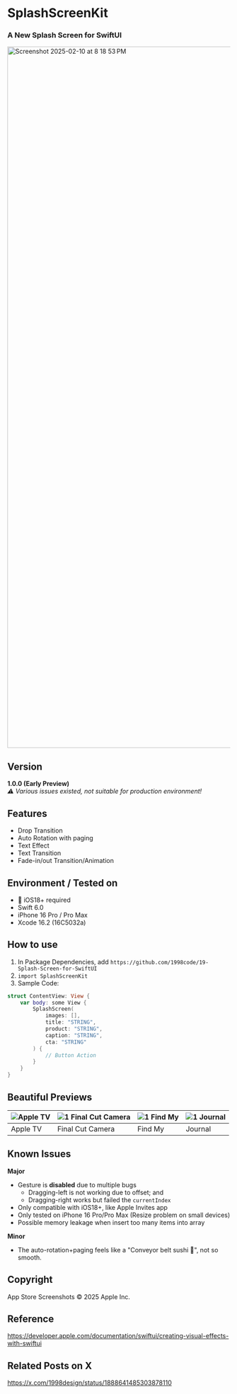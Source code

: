 # SplashScreenKit
### A New Splash Screen for SwiftUI

<img width="1585" alt="Screenshot 2025-02-10 at 8 18 53 PM" src="https://github.com/user-attachments/assets/7f35a079-f74d-4c35-8f25-ea3239cc645f" />

## Version
**1.0.0 (Early Preview)** <br>
*⚠️ Various issues existed, not suitable for production environment!*

## Features
- Drop Transition
- Auto Rotation with paging
- Text Effect
- Text Transition
- Fade-in/out Transition/Animation

## Environment / Tested on
- 📲 iOS18+ required
- Swift 6.0
- iPhone 16 Pro / Pro Max
- Xcode 16.2 (16C5032a)

## How to use
1. In Package Dependencies, add ```https://github.com/1998code/19-Splash-Screen-for-SwiftUI```
2. ```import SplashScreenKit```
3. Sample Code:
```swift
struct ContentView: View {
    var body: some View {
        SplashScreen(
            images: [],
            title: "STRING",
            product: "STRING",
            caption: "STRING",
            cta: "STRING"
        ) {
            // Button Action
        }
    }
}
```

## Beautiful Previews
| ![Apple TV](https://github.com/user-attachments/assets/d1175ec1-8880-45e6-8591-993b6d063346) | ![1 Final Cut Camera](https://github.com/user-attachments/assets/2d8a7f5a-abfe-4107-9293-bee95c524edc) | ![1 Find My](https://github.com/user-attachments/assets/f7a3dee2-6378-4ecb-b8e2-8a154d20faf0) | ![1 Journal](https://github.com/user-attachments/assets/89061031-116a-4a5e-b75d-1614a293f23e) |
| --- | --- | --- | --- |
| Apple TV | Final Cut Camera | Find My | Journal |

## Known Issues
**Major**
- Gesture is **disabled** due to multiple bugs
  - Dragging-left is not working due to offset; and
  - Dragging-right works but failed the ```currentIndex```
- Only compatible with iOS18+, like Apple Invites app
- Only tested on iPhone 16 Pro/Pro Max (Resize problem on small devices)
- Possible memory leakage when insert too many items into array

**Minor**
- The auto-rotation+paging feels like a "Conveyor belt sushi 🍣", not so smooth.

## Copyright
App Store Screenshots © 2025 Apple Inc.

## Reference
https://developer.apple.com/documentation/swiftui/creating-visual-effects-with-swiftui

## Related Posts on X
https://x.com/1998design/status/1888641485303878110
